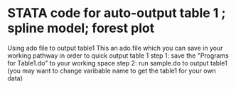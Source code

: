# STATA code for auto-output table 1 ; spline model; forest plot
Using ado file to output table1 
This an ado.file which you can save in your working pathway in order to quick output table 1
step 1: save the "Programs for Table1.do" to your working space
step 2: run sample.do to output table1 (you may want to change varibable name to get the table1 for your own data)
